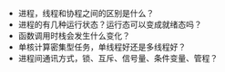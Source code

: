 + 进程，线程和协程之间的区别是什么？
+ 进程的有几种运行状态？运行态可以变成就绪态吗？
+ 函数调用时栈会发生什么变化？
+ 单核计算密集型任务，单线程好还是多线程好？
+ 进程间通讯方式，锁、互斥、信号量、条件变量、管程？